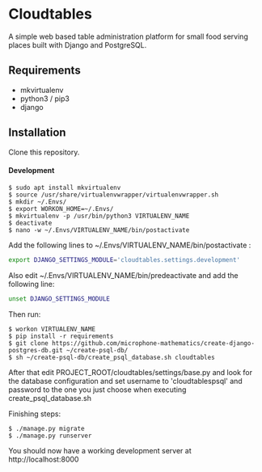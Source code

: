 # Cloudtables

A simple web based table administration platform for small food serving places built with Django and PostgreSQL.

## Requirements
- mkvirtualenv
- python3 / pip3
- django

## Installation

Clone this repository.

#### Development 

```
$ sudo apt install mkvirtualenv
$ source /usr/share/virtualenvwrapper/virtualenvwrapper.sh
$ mkdir ~/.Envs/
$ export WORKON_HOME=~/.Envs/
$ mkvirtualenv -p /usr/bin/python3 VIRTUALENV_NAME
$ deactivate
$ nano -w ~/.Envs/VIRTUALENV_NAME/bin/postactivate
```

Add the following lines to ~/.Envs/VIRTUALENV_NAME/bin/postactivate :
```bash
export DJANGO_SETTINGS_MODULE='cloudtables.settings.development' 
```

Also edit ~/.Envs/VIRTUALENV_NAME/bin/predeactivate and add the following line:
```bash
unset DJANGO_SETTINGS_MODULE
```

Then run:
```
$ workon VIRTUALENV_NAME
$ pip install -r requirements
$ git clone https://github.com/microphone-mathematics/create-django-postgres-db.git ~/create-psql-db/
$ sh ~/create-psql-db/create_psql_database.sh cloudtables
```

After that edit PROJECT_ROOT/cloudtables/settings/base.py and look for the database configuration and set username to 'cloudtablespsql' and password to the one you just choose when executing create_psql_database.sh

Finishing steps:
```
$ ./manage.py migrate
$ ./manage.py runserver
```

You should now have a working development server at http://localhost:8000
